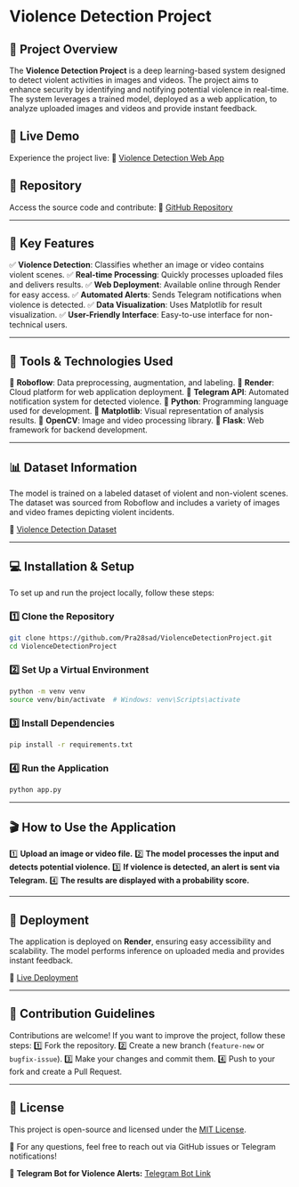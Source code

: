 # Violence Detection Project

## 🌟 Project Overview

The **Violence Detection Project** is a deep learning-based system designed to detect violent activities in images and videos. The project aims to enhance security by identifying and notifying potential violence in real-time. The system leverages a trained model, deployed as a web application, to analyze uploaded images and videos and provide instant feedback.

## 🚀 Live Demo
Experience the project live:
🔗 [Violence Detection Web App](https://violencedetectionproject-1.onrender.com/)

## 📂 Repository
Access the source code and contribute:
🔗 [GitHub Repository](https://github.com/Pra28sad/ViolenceDetectionProject)

---

## 🎯 Key Features
✅ **Violence Detection**: Classifies whether an image or video contains violent scenes.
✅ **Real-time Processing**: Quickly processes uploaded files and delivers results.
✅ **Web Deployment**: Available online through Render for easy access.
✅ **Automated Alerts**: Sends Telegram notifications when violence is detected.
✅ **Data Visualization**: Uses Matplotlib for result visualization.
✅ **User-Friendly Interface**: Easy-to-use interface for non-technical users.

---

## 🔧 Tools & Technologies Used
📌 **Roboflow**: Data preprocessing, augmentation, and labeling.
📌 **Render**: Cloud platform for web application deployment.
📌 **Telegram API**: Automated notification system for detected violence.
📌 **Python**: Programming language used for development.
📌 **Matplotlib**: Visual representation of analysis results.
📌 **OpenCV**: Image and video processing library.
📌 **Flask**: Web framework for backend development.

---

## 📊 Dataset Information
The model is trained on a labeled dataset of violent and non-violent scenes. The dataset was sourced from Roboflow and includes a variety of images and video frames depicting violent incidents. 

🔗 [Violence Detection Dataset](https://universe.roboflow.com/)

---

## 💻 Installation & Setup
To set up and run the project locally, follow these steps:

### 1️⃣ Clone the Repository
```sh
git clone https://github.com/Pra28sad/ViolenceDetectionProject.git
cd ViolenceDetectionProject
```

### 2️⃣ Set Up a Virtual Environment
```sh
python -m venv venv
source venv/bin/activate  # Windows: venv\Scripts\activate
```

### 3️⃣ Install Dependencies
```sh
pip install -r requirements.txt
```

### 4️⃣ Run the Application
```sh
python app.py
```

---

## 🎬 How to Use the Application
1️⃣ **Upload an image or video file.**
2️⃣ **The model processes the input and detects potential violence.**
3️⃣ **If violence is detected, an alert is sent via Telegram.**
4️⃣ **The results are displayed with a probability score.**

---

## 📡 Deployment
The application is deployed on **Render**, ensuring easy accessibility and scalability. The model performs inference on uploaded media and provides instant feedback.

🔗 [Live Deployment](https://violencedetectionproject-1.onrender.com/)

---

## 🤝 Contribution Guidelines
Contributions are welcome! If you want to improve the project, follow these steps:
1️⃣ Fork the repository.
2️⃣ Create a new branch (`feature-new` or `bugfix-issue`).
3️⃣ Make your changes and commit them.
4️⃣ Push to your fork and create a Pull Request.

---

## 📜 License
This project is open-source and licensed under the [MIT License](LICENSE).

📩 For any questions, feel free to reach out via GitHub issues or Telegram notifications!

🔗 **Telegram Bot for Violence Alerts:** [Telegram Bot Link](https://t.me/Prasad_VD_Bot)
